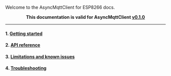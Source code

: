 Welcome to the AsyncMqttClient for ESP8266 docs.

**<p align="center">This documentation is valid for AsyncMqttClient <u>v0.1.0</u></p>**

-----

#### 1. [Getting started](1.-Getting-started.md)
#### 2. [API reference](2.-API-reference.md)
#### 3. [Limitations and known issues](3.-Limitations-and-known-issues.md)
#### 4. [Troubleshooting](4.-Troubleshooting.md)
